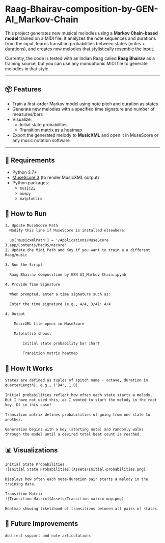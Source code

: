 # Raag-Bhairav-composition-by-GEN-AI_Markov-Chain

This project generates new musical melodies using a **Markov Chain-based model** trained on a MIDI file. It analyzes the note sequences and durations from the input, learns transition probabilities between states (notes + durations), and creates new melodies that stylistically resemble the input. 

Currently, the code is tested with an Indian Raag called **Raag Bhairav** as a training source, but you can use any monophonic MIDI file to generate melodies in that style.

---

## 📦 Features

- Train a first-order Markov model using note pitch and duration as states
- Generate new melodies with a specified time signature and number of measures/bars
- Visualize:
  - Initial state probabilities
  - Transition matrix as a heatmap
- Export the generated melody to **MusicXML** and open it in MuseScore or any music notation software

---

## 🔧 Requirements

- Python 3.7+
- [MuseScore 3](https://musescore.org/) (to render MusicXML output)
- Python packages:
  - `music21`
  - `numpy`
  - `matplotlib`


## 🚀 How to Run

    1. Update MuseScore Path
      Modify this line if MuseScore is installed elsewhere:
  
      us['musicxmlPath'] = '/Applications/MuseScore 3.app/Contents/MacOS/mscore'
    2. Update the Midi Path and Key if you want to train a a different Raag/music

    3. Run the Script
  
      Raag Bhairav composition by GEN AI_Markov Chain.ipynb
      
    4. Provide Time Signature
      
      When prompted, enter a time signature such as:

      Enter the time signature (e.g., 4/4, 3/4): 4/4

    4. Output

        MusicXML file opens in MuseScore

        Matplotlib shows:

            Initial state probability bar chart

            Transition matrix heatmap

## 🎼 How It Works

    States are defined as tuples of (pitch name + octave, duration in quarterLength), e.g., ('D4', 1.0).

    Initial probabilities reflect how often each state starts a melody. But I have not used this, as I wanted to start the melody in the root key. D4 in this case!

    Transition matrix defines probabilities of going from one state to another.

    Generation begins with a key (starting note) and randomly walks through the model until a desired total beat count is reached.

## 📊 Visualizations

    Initial State Probabilities
    ![Initial State Probabilities](Assets/Initial-probabilities.png)
    
    Displays how often each note-duration pair starts a melody in the training data.
    
    Transition Matrix
    ![Transition Matrix](Assets/Transition-matrix map.png)
     
    Heatmap showing likelihood of transitions between all pairs of states.

## 🧠 Future Improvements

    Add rest support and note articulations

